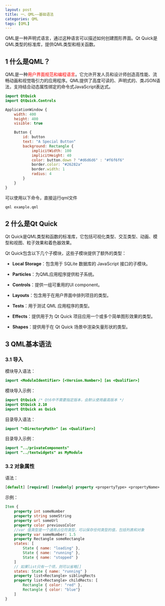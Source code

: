 ```yaml
---
layout: post
title: 一、QML——基础语法
categories: QML
tags: [QML]
---
```


QML是一种声明式语言，通过这种语言可以描述如何创建图形界面。Qt Quick是QML类型的标准库，提供QML类型和相关函数。

## 1 什么是QML？

QML是一种<font color="red">用户界面规范和编程语言</font>。它允许开发人员和设计师创造高性能、流畅动画和视觉吸引力的应用程序。QML提供了高度可读的、声明式的、类JSON语法，支持结合动态属性绑定的命令式JavaScript表达式。

```qml
import QtQuick
import QtQuick.Controls

ApplicationWindow {
    width: 400
    height: 400
    visible: true

    Button {
        id: button
        text: "A Special Button"
        background: Rectangle {
            implicitWidth: 100
            implicitHeight: 40
            color: button.down ? "#d6d6d6" : "#f6f6f6"
            border.color: "#26282a"
            border.width: 1
            radius: 4
        }
    }
}
```

可以使用以下命令，直接运行qml文件

```sh
qml example.qml
```

## 2 什么是Qt Quick

Qt Quick是QML类型和函数的标准库，它包括可视化类型、交互类型、动画、模型和视图、粒子效果和着色器效果。

Qt Quick包含以下几个子模块，这些子模块提供了额外的类型：

- **Local Storage**：包含用于 SQLite 数据库的 JavaScript 接口的子模块。

- **Particles**：为QML应用程序提供粒子系统。

- **Controls**：提供一组可重用的UI component。

- **Layouts**：包含用于在用户界面中排列项目的类型。

- **Tests**：用于测试 QML 应用程序的类型。

- **Effects**：提供用于为 Qt Quick 项目应用一个或多个简单图形效果的类型。

- **Shapes**：提供用于在 Qt Quick 场景中渲染矢量形状的类型。


## 3 QML基本语法

### 3.1 导入

模块导入语法：

```qml
import <ModuleIdentifier> [<Version.Number>] [as <Qualifier>]
```

模块导入示例：

```qml
import QtQuick /* Qt6中不需要指定版本，会默认使用最高版本 */
import QtQuick 2.10
import QtQuick as Quick
```

目录导入语法：

```qml
import "<DirectoryPath>" [as <Qualifier>]
```

目录导入示例：

```qml
import "../privateComponents"
import "../textwidgets" as MyModule
```

### 3.2 对象属性

语法：

```qml
[default] [required] [readonly] property <propertyType> <propertyName>
```

示例：

```qml
Item {
    property int someNumber
    property string someString
    property url someUrl
    property color previousColor
    //var 值类型是一个通用占位符类型，可以保存任何类型的值，包括列表和对象
    property var someNumber: 1.5
    property Rectangle someRectangle
    states: [
        State { name: "loading" },
        State { name: "running" },
        State { name: "stopped" }
    ]
    // 如果list只有一个项，则可以省略[]
    states: State { name: "running" }
    property list<Rectangle> siblingRects
    property list<Rectangle> childRects: [
        Rectangle { color: "red" },
        Rectangle { color: "blue"}
    ]
}
```



